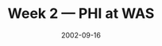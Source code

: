 ---
layout: game
title: Week 2 — PHI at WAS
season: 2002
game_id: 2002_02_PHI_WAS
week: 2
date: 2002-09-16
home_team: WAS
away_team: PHI
final_home: 
final_away: 
pbp_url: /assets/data/pbp/2002/2002_02_PHI_WAS.csv.gz
---